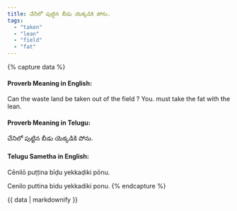 ```yaml
---
title: చేనిలో పుట్టిన బీడు యెక్కడికి పోను.
tags:
  - "taken"
  - "lean"
  - "field"
  - "fat"
---
```


{% capture data %}
#### Proverb Meaning in English:
Can the waste land be taken out of the field ?
You. must take the fat with the lean.

#### Proverb Meaning in Telugu:
చేనిలో పుట్టిన బీడు యెక్కడికి పోను.

#### Telugu Sametha in English:
Cēnilō puṭṭina bīḍu yekkaḍiki pōnu.

Cenilo puttina bidu yekkadiki ponu.
{% endcapture %}

{{ data | markdownify }}

